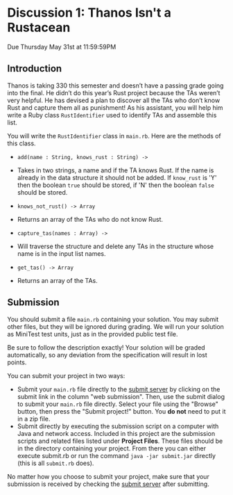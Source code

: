 # Discussion 1: Thanos Isn't a Rustacean
Due Thursday May 31st at 11:59:59PM

## Introduction
Thanos is taking 330 this semester and doesn’t have a
passing grade going into the final. He didn’t do this
year’s Rust project because the TAs weren’t very helpful.
He has devised a plan to discover all the TAs who don’t
know Rust and capture them all as punishment! As his
assistant, you will help him write a Ruby class
`RustIdentifier` used to identify TAs and assemble this
list.

You will write the `RustIdentifier` class in `main.rb`.
Here are the methods of this class.

* `add(name : String, knows_rust : String) ->`
* Takes in two strings, a name and if the TA knows Rust. If the name is already in the data structure it should not be added. If `know_rust` is 'Y' then the boolean `true` should be stored, if 'N' then the boolean `false` should be stored.

* `knows_not_rust() -> Array`
* Returns an array of the TAs who do not know Rust.

* `capture_tas(names : Array) ->`
* Will traverse the structure and delete any TAs in the structure whose name is in the input list names.

* `get_tas() -> Array`
* Returns an array of the TAs.
	
## Submission
You should submit a file `main.rb` containing your solution. You may submit other files, but they will be ignored during grading. We will run your solution as MiniTest test units, just as in the provided public test file.

Be sure to follow the description exactly! Your solution will be graded automatically, so any deviation from the specification will result in lost points.

You can submit your project in two ways:
- Submit your `main.rb` file directly to the [submit server][submit server] by clicking on the submit link in the column "web submission".
Then, use the submit dialog to submit your `main.rb` file directly.
Select your file using the "Browse" button, then press the "Submit project!" button. You **do not** need to put it in a zip file.
- Submit directly by executing the submission script on a computer with Java and network access. Included in this project are the submission scripts and related files listed under **Project Files**. These files should be in the directory containing your project. From there you can either execute submit.rb or run the command `java -jar submit.jar` directly (this is all `submit.rb` does).

No matter how you choose to submit your project, make sure that your submission is received by checking the [submit server][submit server] after submitting.

<!-- Link References -->

[submit server]: submit.cs.umd.edu
